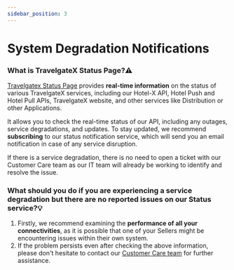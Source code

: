 ```yaml
---
sidebar_position: 3
---
```


# System Degradation Notifications


### What is TravelgateX Status Page?⚠️

[Travelgatex Status Page](https://app.travelgate.com/status) provides **real-time information** on the status of various TravelgateX services, including our Hotel-X API, Hotel Push and Hotel Pull APIs, TravelgateX website, and other services like Distribution or other Applications.

It allows you to check the real-time status of our API, including any outages, service degradations, and updates. To stay updated, we recommend **subscribing** to our status notification service, which will send you an email notification in case of any service disruption.

If there is a service degradation, there is no need to open a ticket with our Customer Care team as our IT team will already be working to identify and resolve the issue.

### What should you do if you are experiencing a service degradation but there are no reported issues on our Status service?💡
1. Firstly, we recommend examining the **performance of all your connectivities**, as it is possible that one of your Sellers might be encountering issues within their own system.
1. If the problem persists even after checking the above information, please don't hesitate to contact our [Customer Care team](https://app.travelgatex.com/tickets) for further assistance.